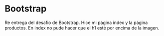 # Bootstrap 
Re entrega del desafio de Bootstrap. Hice mi página index y la página productos. En index no pude hacer que el h1 esté por encima de la imagen.
